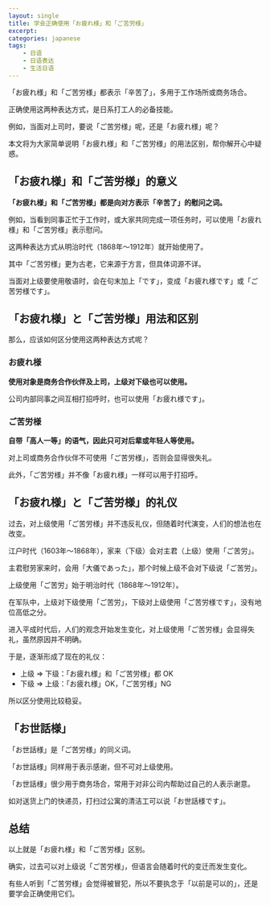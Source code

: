 ```yaml
---
layout: single
title: 学会正确使用「お疲れ様」和「ご苦労様」
excerpt: 
categories: japanese
tags:
    - 日语
    - 日语表达
    - 生活日语
---
```


「お疲れ様」和「ご苦労様」都表示「辛苦了」，多用于工作场所或商务场合。

正确使用这两种表达方式，是日系打工人的必备技能。

例如，当面对上司时，要说「ご苦労様」呢，还是「お疲れ様」呢？

本文将为大家简单说明「お疲れ様」和「ご苦労様」的用法区别，帮你解开心中疑惑。

## 「お疲れ様」和「ご苦労様」的意义

**「お疲れ様」和「ご苦労様」都是向对方表示「辛苦了」的慰问之词。**

例如，当看到同事正忙于工作时，或大家共同完成一项任务时，可以使用「お疲れ様」和「ご苦労様」表示慰问。

这两种表达方式从明治时代（1868年～1912年）就开始使用了。

其中「ご苦労様」更为古老，它来源于方言，但具体词源不详。

当面对上级要使用敬语时，会在句末加上「です」，变成「お疲れ様です」或「ご苦労様です」。

## 「お疲れ様」と「ご苦労様」用法和区别

那么，应该如何区分使用这两种表达方式呢？

### お疲れ様

**使用对象是商务合作伙伴及上司，上级对下级也可以使用。**

公司内部同事之间互相打招呼时，也可以使用「お疲れ様です」。

### ご苦労様

**自带「高人一等」的语气，因此只可对后辈或年轻人等使用。**

对上司或商务合作伙伴不可使用「ご苦労様」，否则会显得很失礼。

此外，「ご苦労様」并不像「お疲れ様」一样可以用于打招呼。

## 「お疲れ様」と「ご苦労様」的礼仪

过去，对上级使用「ご苦労様」并不违反礼仪，但随着时代演变，人们的想法也在改变。

江户时代（1603年～1868年），家来（下级）会对主君（上级）使用「ご苦労」。

主君慰劳家来时，会用「大儀であった」，那个时候上级不会对下级说「ご苦労」。

上级使用「ご苦労」始于明治时代（1868年～1912年）。

在军队中，上级对下级使用「ご苦労」，下级对上级使用「ご苦労様です」，没有地位高低之分。

进入平成时代后，人们的观念开始发生变化，对上级使用「ご苦労様」会显得失礼，虽然原因并不明确。

于是，逐渐形成了现在的礼仪：

* 上级 => 下级：「お疲れ様」和「ご苦労様」都 OK
* 下级 => 上级：「お疲れ様」OK，「ご苦労様」NG

所以区分使用比较稳妥。

## 「お世話様」

「お世話様」是「ご苦労様」的同义词。

「お世話様」同样用于表示感谢，但不可对上级使用。

「お世話様」很少用于商务场合，常用于对非公司内帮助过自己的人表示谢意。

如对送货上门的快递员，打扫过公寓的清洁工可以说「お世話様です」。

## 总结

以上就是「お疲れ様」和「ご苦労様」区别。

确实，过去可以对上级说「ご苦労様」，但语言会随着时代的变迁而发生变化。

有些人听到「ご苦労様」会觉得被冒犯，所以不要执念于「以前是可以的」，还是要学会正确使用它们。
